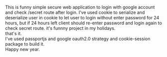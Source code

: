 This is funny simple secure web application to login with google account and check /secret route after login. 
I've used cookie to serialize and deserialize user in cookie to let user to login without enter password for 24 hours, but if 24 hours left client should re-enter password and login again to check secret route.
it's funnny project in my holidays.<br>
that's it.<br>
I've used passportjs and google oauth2.0 strategy and cookie-session package to build it.<br>
Happy new year. 
